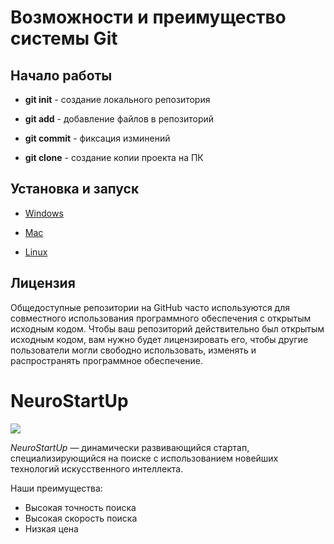# Возможности и преимущество системы Git

## Начало работы

* **git init** - cоздание локального репозитория 


* **git add** - добавление файлов в репозиторий 


* **git commit** - фиксация изминений


* **git clone** - создание копии проекта на ПК


## Установка и запуск

- [Windows](https://git-scm.com/download/win)

- [Mac](https://git-scm.com/download/mac)

- [Linux](https://git-scm.com/download/Linux)


## Лицензия

Общедоступные репозитории на GitHub часто используются для совместного использования программного обеспечения с открытым исходным кодом. Чтобы ваш репозиторий действительно был открытым исходным кодом, вам нужно будет лицензировать его, чтобы другие пользователи могли свободно использовать, изменять и распространять программное обеспечение.

# NeuroStartUp

![](logo.png)

*NeuroStartUp* — динамически развивающийся стартап, специализирующийся на поиске с использованием новейших технологий искусственного интеллекта.

Наши преимущества:
* Высокая точность поиска
* Высокая скорость поиска
* Низкая цена


